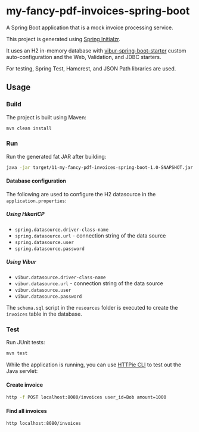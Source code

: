 # my-fancy-pdf-invoices-spring-boot

A Spring Boot application that is a mock invoice processing service.

This project is generated using [Spring Initialzr](https://start.spring.io/).

It uses an H2 in-memory database with [vibur-spring-boot-starter](../13-vibur-spring-boot-starter) custom
auto-configuration and the Web, Validation, and JDBC starters.

For testing, Spring Test, Hamcrest, and JSON Path libraries are used.

## Usage

### Build

The project is built using Maven:

```bash
mvn clean install
```

### Run

Run the generated fat JAR after building:

```bash
java -jar target/11-my-fancy-pdf-invoices-spring-boot-1.0-SNAPSHOT.jar
```

#### Database configuration

The following are used to configure the H2 datasource in the `application.properties`:

##### Using HikariCP

- `spring.datasource.driver-class-name`
- `spring.datasource.url` - connection string of the data source
- `spring.datasource.user`
- `spring.datasource.password`

##### Using Vibur

- `vibur.datasource.driver-class-name`
- `vibur.datasource.url` - connection string of the data source
- `vibur.datasource.user`
- `vibur.datasource.password`

The `schema.sql` script in the `resources` folder is executed to create the `invoices` table in the database.

### Test

Run JUnit tests:

```bash
mvn test
```

While the application is running, you can use [HTTPie CLI](https://httpie.io/cli) to test out the Java servlet:

#### Create invoice

```bash
http -f POST localhost:8080/invoices user_id=Bob amount=1000
```

#### Find all invoices

```bash
http localhost:8080/invoices
```
